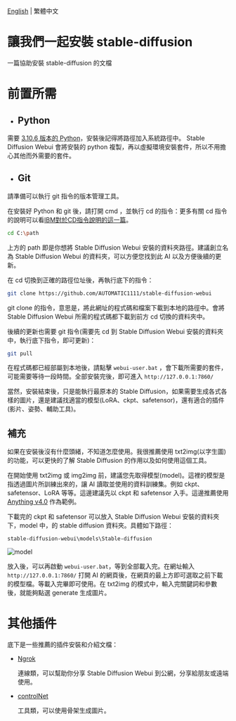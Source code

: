[English](README.md) | 繁體中文

# 讓我們一起安裝 stable-diffusion
一篇協助安裝 stable-diffusion 的文檔

# 前置所需
* ## Python
需要 [3.10.6 版本的 Python](https://www.python.org/downloads/release/python-3106/)，安裝後記得將路徑加入系統路徑中。 Stable Diffusion Webui 會將安裝的 python 複製，再以虛擬環境安裝套件，所以不用擔心其他而外需要的套件。
* ## Git
請準備可以執行 git 指令的版本管理工具。


在安裝好 Python 和 git 後，請打開 cmd ，並執行 cd 的指令：更多有關 cd 指令的說明可以看[IBM對於CD指令說明的這一篇](https://www.ibm.com/docs/zh-tw/aix/7.1?topic=directories-changing-another-directory-cd-command)。
```bash
cd C:\path
```
上方的 path 即是你想將 Stable Diffusion Webui 安裝的資料夾路徑。建議創立名為 Stable Diffusion Webui 的資料夾，可以方便您找到此 AI 以及方便後續的更新。

在 cd 切換到正確的路徑位址後，再執行底下的指令：
```bash
git clone https://github.com/AUTOMATIC1111/stable-diffusion-webui
```
git clone 的指令，意思是，將此網址的程式碼和檔案下載到本地的路徑中。會將 Stable Diffusion Webui 所需的程式碼都下載到前方 cd 切換的資料夾中。

後續的更新也需要 git 指令(需要先 cd 到 Stable Diffusion Webui 安裝的資料夾中，執行底下指令，即可更新)：
```bash
git pull
```

在程式碼都已經部屬到本地後，請點擊 ```webui-user.bat``` ，會下載所需要的套件，可能需要等待一段時間。全部安裝完後，即可進入 ```http://127.0.0.1:7860/```

當然，安裝結束後，只是能執行最原本的 Stable Diffusion，如果需要生成各式各樣的圖片，還是建議找適當的模型(LoRA、ckpt、safetensor)，還有適合的插件(影片、姿勢、輔助工具)。

## 補充
如果在安裝後沒有什麼頭緒，不知道怎麼使用。我很推薦使用 txt2img(以字生圖) 的功能，可以更快的了解 Stable Diffusion 的作用以及如何使用這個工具。

在開始使用 txt2img 或 img2img 前，建議您先取得模型(model)。這裡的模型是指透過圖片所訓練出來的，讓 AI 讀取並使用的資料訓練集。例如 ckpt、safetensor、LoRA 等等。這邊建議先以 ckpt 和 safetensor 入手。這邊推薦使用 [Anything v4.0](https://huggingface.co/andite/anything-v4.0/tree/main) 作為範例。

下載完的 ckpt 和 safetensor 可以放入 Stable Diffusion Webui 安裝的資料夾下，model 中，的 stable diffusion 資料夾。具體如下路徑：

```stable-diffusion-webui\models\Stable-diffusion```

![model](image/model.png)

放入後，可以再啟動 ```webui-user.bat```，等到全部載入完。在網址輸入 ```http://127.0.0.1:7860/``` 打開 AI 的網頁後，在網頁的最上方即可選取之前下載的模型檔。等載入完畢即可使用。在 txt2img 的模式中，輸入完關鍵詞和參數後，就能夠點選 generate 生成圖片。

# 其他插件
底下是一些推薦的插件安裝和介紹文檔：
* [Ngrok](https://github.com/JingShing/Ngrok-in-StableDiffusion-tutorial/blob/main/README_TCH.md) 

  連線類，可以幫助你分享 Stable Diffusion Webui 到公網，分享給朋友或遠端使用。
* [controlNet](https://github.com/JingShing/How-to-install-controlNet/blob/main/README_TCH.md) 

  工具類，可以使用骨架生成圖片。
